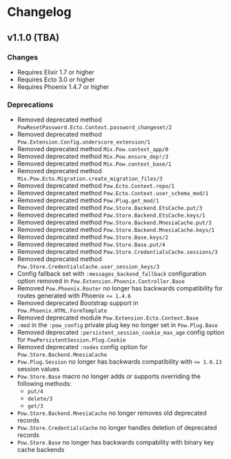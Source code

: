 # Changelog

## v1.1.0 (TBA)

### Changes

- Requires Elixir 1.7 or higher
- Requires Ecto 3.0 or higher
- Requires Phoenix 1.4.7 or higher

### Deprecations

- Removed deprecated method `PowResetPassword.Ecto.Context.password_changeset/2`
- Removed deprecated method `Pow.Extension.Config.underscore_extension/1`
- Removed deprecated method `Mix.Pow.context_app/0`
- Removed deprecated method `Mix.Pow.ensure_dep!/3`
- Removed deprecated method `Mix.Pow.context_base/1`
- Removed deprecated method `Mix.Pow.Ecto.Migration.create_migration_files/3`
- Removed deprecated method `Pow.Ecto.Context.repo/1`
- Removed deprecated method `Pow.Ecto.Context.user_schema_mod/1`
- Removed deprecated method `Pow.Plug.get_mod/1`
- Removed deprecated method `Pow.Store.Backend.EtsCache.put/3`
- Removed deprecated method `Pow.Store.Backend.EtsCache.keys/1`
- Removed deprecated method `Pow.Store.Backend.MnesiaCache.put/3`
- Removed deprecated method `Pow.Store.Backend.MnesiaCache.keys/1`
- Removed deprecated method `Pow.Store.Base.keys/2`
- Removed deprecated method `Pow.Store.Base.put/4`
- Removed deprecated method `Pow.Store.CredentialsCache.sessions/3`
- Removed deprecated method `Pow.Store.CredentialsCache.user_session_keys/3`
- Config fallback set with `:messages_backend_fallback` configuration option removed in `Pow.Extension.Phoenix.Controller.Base`
- Removed `Pow.Phoenix.Router` no longer has backwards compatibility for routes generated with Phoenix `<= 1.4.6`
- Removed deprecated Bootstrap support in `Pow.Phoenix.HTML.FormTemplate`
- Removed deprecated module `Pow.Extension.Ecto.Context.Base`
- `:mod` in the `:pow_config` private plug key no longer set in `Pow.Plug.Base`
- Removed deprecated `:persistent_session_cookie_max_age` config option for `PowPersistentSession.Plug.Cookie`
- Removed deprecated `:nodes` config option for `Pow.Store.Backend.MnesiaCache`
- `Pow.Plug.Session` no longer has backwards compatibility with `<= 1.0.13` session values
- `Pow.Store.Base` macro no longer adds or supports overriding the following methods:
  - `put/4`
  - `delete/3`
  - `get/3`
- `Pow.Store.Backend.MnesiaCache` no longer removes old deprecated records
- `Pow.Store.CredentialsCache` no longer handles deletion of deprecated records
- `Pow.Store.Base` no longer has backwards compability with binary key cache backends
